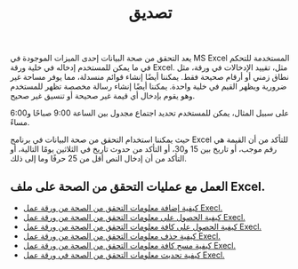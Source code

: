 ﻿---
title: تصديق
second_title: Aspose.Cells Cloud Documen
type: docs
url: /ar/validations/
keywords: Working with validations on an Excel file
description: Aspose.Cells دعم Cloud REST API العمل مع عمليات التحقق من الصحة على ملف Excel. يدعم SDK أنواع لغات التطوير. وهي تشمل Android وC# وGo وJava وNodeJS وPerl وPHP وPython وRuby وswift.
weight: 100
---
يعد التحقق من صحة البيانات إحدى الميزات الموجودة في MS Excel المستخدمة للتحكم في ما يمكن للمستخدم إدخاله في خلية ورقة Excel. مثل، تقييد الإدخالات في ورقة، مثل نطاق زمني أو أرقام صحيحة فقط. يمكننا أيضًا إنشاء قوائم منسدلة، مما يوفر مساحة غير ضرورية ويظهر القيم في خلية واحدة. يمكننا أيضًا إنشاء رسالة مخصصة تظهر للمستخدم وهو يقوم بإدخال أي قيمة غير صحيحة أو تنسيق غير صحيح.

على سبيل المثال، يمكن للمستخدم تحديد اجتماع مجدول بين الساعة 9:00 صباحًا و6:00 مساءً.

حيث يمكننا استخدام التحقق من صحة البيانات في برنامج Excel للتأكد من أن القيمة هي رقم موجب، أو تاريخ بين 15 و30، أو التأكد من حدوث تاريخ في الثلاثين يومًا التالية، أو التأكد من أن إدخال النص أقل من 25 حرفًا وما إلى ذلك.

## العمل مع عمليات التحقق من الصحة على ملف Excel.

- [كيفية إضافة معلومات التحقق من الصحة من ورقة عمل Execl.](/cells/ar/validations/delete/)
- [كيفية الحصول على معلومات التحقق من الصحة من ورقة عمل Execl.](/cells/ar/validations/get/)
- [كيفية الحصول على كافة معلومات التحقق من الصحة من ورقة عمل Execl.](/cells/ar/validations/get-all/)
- [كيفية حذف معلومات التحقق من الصحة من ورقة عمل Execl.](/cells/ar/validations/delete/)
- [كيفية مسح كافة معلومات التحقق من الصحة من ورقة عمل Execl.](/cells/ar/validations/clear/)
- [كيفية تحديث معلومات التحقق من الصحة في ورقة عمل Execl.](/cells/ar/validations/update/)
